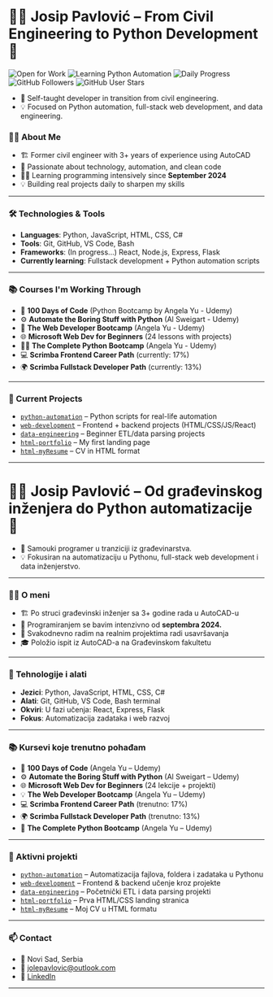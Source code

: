 <!-- ENGLISH SECTION -->

# 👨‍💻 Josip Pavlović – From Civil Engineering to Python Development 👋

![Open for Work](https://img.shields.io/badge/Open%20for-Work-success?style=flat-square&logo=github)
![Learning Python Automation](https://img.shields.io/badge/Focus-Python%20Automation-blue?style=flat-square&logo=python)
![Daily Progress](https://img.shields.io/badge/Daily%20Commit-Yes-green?style=flat-square&logo=git)
![GitHub Followers](https://img.shields.io/github/followers/Jole85?label=Followers&style=flat-square)
![GitHub User Stars](https://img.shields.io/github/stars/Jole85?style=flat-square)

- 🧠 Self-taught developer in transition from civil engineering.
- 💡 Focused on Python automation, full-stack web development, and data engineering.

### 👨‍💻 About Me

- 🏗️ Former civil engineer with 3+ years of experience using AutoCAD
- 🧠 Passionate about technology, automation, and clean code
- 🧑‍🎓 Learning programming intensively since **September 2024**
- 💡 Building real projects daily to sharpen my skills

---

### 🛠️ Technologies & Tools

- **Languages**: Python, JavaScript, HTML, CSS, C#
- **Tools**: Git, GitHub, VS Code, Bash
- **Frameworks**: (In progress...) React, Node.js, Express, Flask
- **Currently learning**: Fullstack development + Python automation scripts

---

### 📚 Courses I'm Working Through

- 🔁 **100 Days of Code** (Python Bootcamp by Angela Yu - Udemy)
- ⚙️ **Automate the Boring Stuff with Python** (Al Sweigart - Udemy)
- 🧱 **The Web Developer Bootcamp** (Angela Yu - Udemy)
- 🌐 **Microsoft Web Dev for Beginners** (24 lessons with projects)
- 🧑‍💻 **The Complete Python Bootcamp** (Angela Yu - Udemy)
- 💻 **Scrimba Frontend Career Path** (currently: 17%)
- 🌍 **Scrimba Fullstack Developer Path** (currently: 13%)

---

### 🚀 Current Projects

- [`python-automation`](https://github.com/Jole85/python-automation) – Python scripts for real-life automation
- [`web-development`](https://github.com/Jole85/web-development) – Frontend + backend projects (HTML/CSS/JS/React)
- [`data-engineering`](https://github.com/Jole85/data-engineering) – Beginner ETL/data parsing projects
- [`html-portfolio`](https://github.com/Jole85/html-portfolio) – My first landing page
- [`html-myResume`](https://github.com/Jole85/html-myResume) – CV in HTML format

---

<!-- SRPSKA VERZIJA - LATINICA -->

# 👨‍💻 Josip Pavlović – Od građevinskog inženjera do Python automatizacije 👋

- 🧠 Samouki programer u tranziciji iz građevinarstva.
- 💡 Fokusiran na automatizaciju u Pythonu, full-stack web development i data inženjerstvo.

---

### 👨‍💻 O meni

- 🏗️ Po struci građevinski inženjer sa 3+ godine rada u AutoCAD-u
- 🎯 Programiranjem se bavim intenzivno od **septembra 2024.**
- 🔧 Svakodnevno radim na realnim projektima radi usavršavanja
- 🎓 Položio ispit iz AutoCAD-a na Građevinskom fakultetu

---

### 🧰 Tehnologije i alati

- **Jezici**: Python, JavaScript, HTML, CSS, C#
- **Alati**: Git, GitHub, VS Code, Bash terminal
- **Okviri**: U fazi učenja: React, Express, Flask
- **Fokus**: Automatizacija zadataka i web razvoj

---

### 📚 Kursevi koje trenutno pohađam

- 🔁 **100 Days of Code** (Angela Yu – Udemy)
- ⚙️ **Automate the Boring Stuff with Python** (Al Sweigart – Udemy)
- 🌐 **Microsoft Web Dev for Beginners** (24 lekcije + projekti)
- 💡 **The Web Developer Bootcamp** (Angela Yu – Udemy)
- 💻 **Scrimba Frontend Career Path** (trenutno: 17%)
- 🌍 **Scrimba Fullstack Developer Path** (trenutno: 13%)
- 🧠 **The Complete Python Bootcamp** (Angela Yu – Udemy)

---

### 🚀 Aktivni projekti

- [`python-automation`](https://github.com/Jole85/python-automation) – Automatizacija fajlova, foldera i zadataka u Pythonu
- [`web-development`](https://github.com/Jole85/web-development) – Frontend & backend učenje kroz projekte
- [`data-engineering`](https://github.com/Jole85/data-engineering) – Početnički ETL i data parsing projekti
- [`html-portfolio`](https://github.com/Jole85/html-portfolio) – Prva HTML/CSS landing stranica
- [`html-myResume`](https://github.com/Jole85/html-myResume) – Moj CV u HTML formatu

---

### 📫 Contact

- 📍 Novi Sad, Serbia
- 📧 jolepavlovic@outlook.com
- 💼 [LinkedIn](https://www.linkedin.com/in/josip-p-151951338)

---
